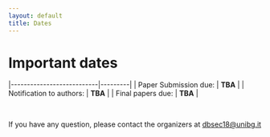```yaml
---
layout: default
title: Dates
---
```


# Important dates

|---------------------------|---------|
| Paper Submission due:     | **TBA** |
| Notification to authors:  | **TBA** |
| Final papers due:         | **TBA** |

<br>

If you have any question, please contact the organizers at [dbsec18@unibg.it](mailto:dbsec18@unibg.it)
